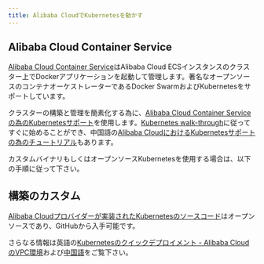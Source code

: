 ```yaml
---
title: Alibaba CloudでKubernetesを動かす
---
```


## Alibaba Cloud Container Service

[Alibaba Cloud Container Service](https://www.aliyun.com/product/containerservice)はAlibaba Cloud ECSインスタンスのクラスター上でDockerアプリケーションを起動して管理します。著名なオープンソースのコンテナオーケストレーターであるDocker SwarmおよびKubernetesをサポートしています。

クラスターの構築と管理を簡素化する為に、[Alibaba Cloud Container Serviceの為のKubernetesサポート](https://www.aliyun.com/solution/kubernetes/)を使用します。[Kubernetes walk-through](https://help.aliyun.com/document_detail/53751.html)に従ってすぐに始めることができ、中国語の[Alibaba CloudにおけるKubernetesサポートの為のチュートリアル](https://yq.aliyun.com/teams/11/type_blog-cid_200-page_1)もあります。

カスタムバイナリもしくはオープンソースKubernetesを使用する場合は、以下の手順に従って下さい。

## 構築のカスタム

[Alibaba Cloudプロバイダーが実装されたKubernetesのソースコード](https://github.com/AliyunContainerService/kubernetes)はオープンソースであり、GitHubから入手可能です。

さらなる情報は英語の[Kubernetesのクイックデプロイメント - Alibaba CloudのVPC環境](https://www.alibabacloud.com/forum/read-830)および[中国語](https://yq.aliyun.com/articles/66474)をご覧下さい。
